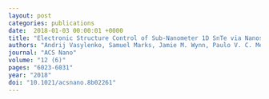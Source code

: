 ```yaml
---
layout: post
categories: publications
date:  2018-01-03 00:00:01 +0000
title: "Electronic Structure Control of Sub-Nanometer 1D SnTe via Nanostructuring within Single-Walled Carbon Nanotubes"
authors: "Andrij Vasylenko, Samuel Marks, Jamie M. Wynn, Paulo V. C. Medeiros, Quentin M. Ramasse, Andrew J. Morris, Jeremy Sloan, David Quigley"
journal: "ACS Nano"
volume: "12 (6)"
pages: "6023-6031"
year: "2018"
doi: "10.1021/acsnano.8b02261"
---
```



<a href="http://pubs.acs.org/doi/abs/10.1021/acsnano.8b02261"><img src="https://wiki.cam.ac.uk/wiki/ajmorris/img_auth.php/8/80/OA.png" style="width:12px"></a>




